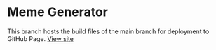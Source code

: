 # Meme Generator

This branch hosts the build files of the main branch for deployment to GitHub Page. [View site](https://mbonamensa.github.io/practice-meme_generator)

